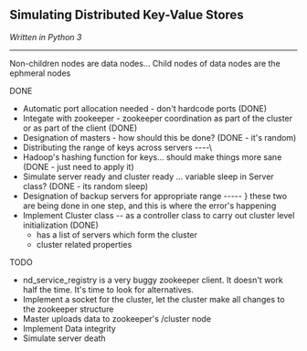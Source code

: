 ## Simulating Distributed Key-Value Stores
_Written in Python 3_
***

Non-children nodes are data nodes...
Child nodes of data nodes are the ephmeral nodes

DONE
* Automatic port allocation needed - don't hardcode ports (DONE)
* Integate with zookeeper - zookeeper coordination as part of the cluster or as part of the client (DONE)
* Designation of masters - how should this be done? (DONE - it's random)
* Distributing the range of keys across servers  		----\
* Hadoop's hashing function for keys... should make things more sane (DONE - just need to apply it)
* Simulate server ready and cluster ready ... variable sleep in Server class? (DONE - its random sleep)
* Designation of backup servers for appropriate range	----- } these two are being done in one step, and this 
is where the error's happening
* Implement Cluster class -- as a controller class to carry out cluster level initialization (DONE)
    * has a list of servers which form the cluster 
    * cluster related properties 

TODO
* nd_service_registry is a very buggy zookeeper client. It doesn't work half the time. It's time to look for alternatives.
* Implement a socket for the cluster, let the cluster make all changes to the zookeeper structure
* Master uploads data to zookeeper's /cluster node 
* Implement Data integrity
* Simulate server death
